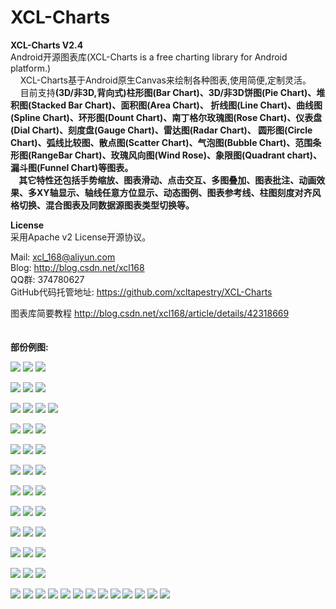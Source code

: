 XCL-Charts
==========

<b>XCL-Charts V2.4</b><br/>
  Android开源图表库(XCL-Charts is a free charting library for Android platform.) <br/>
 &nbsp;&nbsp;&nbsp;&nbsp;XCL-Charts基于Android原生Canvas来绘制各种图表,使用简便,定制灵活。<br/>
 &nbsp;&nbsp;&nbsp;&nbsp;目前支持<b>(3D/非3D,背向式)柱形图(Bar Chart)、3D/非3D饼图(Pie Chart)、堆积图(Stacked Bar Chart)、面积图(Area Chart)、
 折线图(Line Chart)、曲线图(Spline Chart)、环形图(Dount Chart)、南丁格尔玫瑰图(Rose Chart)、仪表盘(Dial Chart)、刻度盘(Gauge Chart)、雷达图(Radar Chart)、
 圆形图(Circle Chart)、弧线比较图、散点图(Scatter Chart)、气泡图(Bubble Chart)、范围条形图(RangeBar Chart)、玫瑰风向图(Wind Rose)、象限图(Quadrant chart)、漏斗图(Funnel Chart)等图表。<br/>
 &nbsp;&nbsp;&nbsp;&nbsp;其它特性还包括手势缩放、图表滑动、点击交互、多图叠加、图表批注、动画效果、多XY轴显示、轴线任意方位显示、动态图例、图表参考线、柱图刻度对齐风格切换、混合图表及同数据源图表类型切换等。</b><br/> 
 
 <b>License</b><br/>
      采用Apache v2 License开源协议。<br/>
 
  Mail: xcl_168@aliyun.com <br/>
  Blog: http://blog.csdn.net/xcl168 <br/>
 QQ群: 374780627
<br/> 
GitHub代码托管地址:
https://github.com/xcltapestry/XCL-Charts <br/>		

图表库简要教程
http://blog.csdn.net/xcl168/article/details/42318669 <br/>	
<br/>
 <b>部份例图:</b><br/> 
 
![](https://raw.githubusercontent.com/xcltapestry/XCL-Charts/master/screens/barpiechart.png)
![](https://raw.githubusercontent.com/xcltapestry/XCL-Charts/master/screens/area_ln_pie_chart.png)
![](https://raw.githubusercontent.com/xcltapestry/XCL-Charts/master/screens/spinnerBarChart2.png)

![](https://raw.githubusercontent.com/xcltapestry/XCL-Charts/master/screens/barchart_m.png)
![](https://raw.githubusercontent.com/xcltapestry/XCL-Charts/master/screens/stackedchart.png)
![](https://raw.githubusercontent.com/xcltapestry/XCL-Charts/master/screens/barchart2.png)

![](https://raw.githubusercontent.com/xcltapestry/XCL-Charts/master/screens/dydialchart1.gif)
![](https://raw.githubusercontent.com/xcltapestry/XCL-Charts/master/screens/dydialchart2.gif)
![](https://raw.githubusercontent.com/xcltapestry/XCL-Charts/master/screens/dydialchart3.gif)
![](https://raw.githubusercontent.com/xcltapestry/XCL-Charts/master/screens/dydialchart4.gif)

![](https://raw.githubusercontent.com/xcltapestry/XCL-Charts/master/screens/bar3dchart.png)
![](https://raw.githubusercontent.com/xcltapestry/XCL-Charts/master/screens/linechart.png)
![](https://raw.githubusercontent.com/xcltapestry/XCL-Charts/master/screens/splinechart.png)

![](https://raw.githubusercontent.com/xcltapestry/XCL-Charts/master/screens/pie3dchart.png)
![](https://raw.githubusercontent.com/xcltapestry/XCL-Charts/master/screens/radarchart_circle.png)
![](https://raw.githubusercontent.com/xcltapestry/XCL-Charts/master/screens/WindRoseChart.png)


![](https://raw.githubusercontent.com/xcltapestry/XCL-Charts/master/screens/rosechart.png)
![](https://raw.githubusercontent.com/xcltapestry/XCL-Charts/master/screens/circlechart.png)
![](https://raw.githubusercontent.com/xcltapestry/XCL-Charts/master/screens/spinnerBarChart.png)

![](https://raw.githubusercontent.com/xcltapestry/XCL-Charts/master/screens/gaugechart.png)
![](https://raw.githubusercontent.com/xcltapestry/XCL-Charts/master/screens/piechart2.png)
![](https://raw.githubusercontent.com/xcltapestry/XCL-Charts/master/screens/arclinechart.png)


![](https://raw.githubusercontent.com/xcltapestry/XCL-Charts/master/screens/dountchart.png)
![](https://raw.githubusercontent.com/xcltapestry/XCL-Charts/master/screens/bubblechart.png)
![](https://raw.githubusercontent.com/xcltapestry/XCL-Charts/master/screens/scatterchart.png)

![](https://raw.githubusercontent.com/xcltapestry/XCL-Charts/master/screens/radarchart_a.png)
![](https://raw.githubusercontent.com/xcltapestry/XCL-Charts/master/screens/areachart2.png)
![](https://raw.githubusercontent.com/xcltapestry/XCL-Charts/master/screens/rangebarchart.png)

![](https://raw.githubusercontent.com/xcltapestry/XCL-Charts/master/screens/mulaxischart1.png)
![](https://raw.githubusercontent.com/xcltapestry/XCL-Charts/master/screens/mulaxischart2.png)
![](https://raw.githubusercontent.com/xcltapestry/XCL-Charts/master/screens/mulbarchart.png)

![](https://raw.githubusercontent.com/xcltapestry/XCL-Charts/master/screens/QuadrantChart.png)
![](https://raw.githubusercontent.com/xcltapestry/XCL-Charts/master/screens/lines.png)
![](https://raw.githubusercontent.com/xcltapestry/XCL-Charts/master/screens/spinnerPieChart.png)

![](https://raw.githubusercontent.com/xcltapestry/XCL-Charts/master/screens/barchart8.png)
![](https://raw.githubusercontent.com/xcltapestry/XCL-Charts/master/screens/barchart9.png)
![](https://raw.githubusercontent.com/xcltapestry/XCL-Charts/master/screens/FunnelChart_desc.png)
![](https://raw.githubusercontent.com/xcltapestry/XCL-Charts/master/screens/FunnelChart_asc.png)
![](https://raw.githubusercontent.com/xcltapestry/XCL-Charts/master/screens/splinechart05.png)
![](https://raw.githubusercontent.com/xcltapestry/XCL-Charts/master/screens/splinechart6.png)
![](https://raw.githubusercontent.com/xcltapestry/XCL-Charts/master/screens/linechart6.png)
![](https://raw.githubusercontent.com/xcltapestry/XCL-Charts/master/screens/barchart6.png)
![](https://raw.githubusercontent.com/xcltapestry/XCL-Charts/master/screens/barchartcloud.png)
![](https://raw.githubusercontent.com/xcltapestry/XCL-Charts/master/screens/circlechart2.png)
![](https://raw.githubusercontent.com/xcltapestry/XCL-Charts/master/screens/funnelchart2.png)
![](https://raw.githubusercontent.com/xcltapestry/XCL-Charts/master/screens/barchart_hh.png)
![](https://raw.githubusercontent.com/xcltapestry/XCL-Charts/master/screens/barchart_hhh.png)

